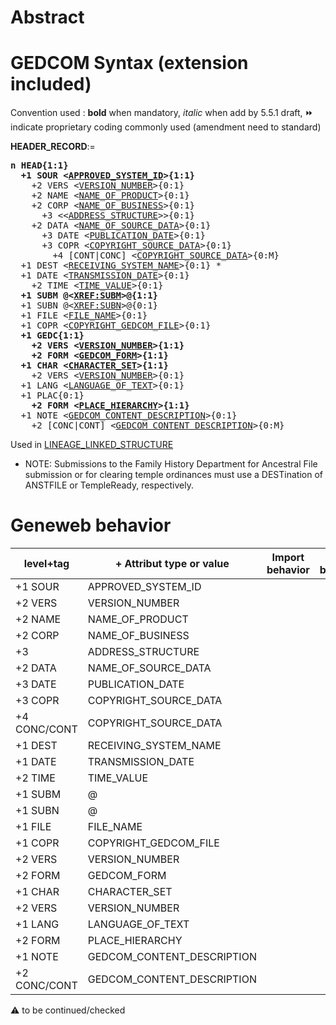 ﻿# Abstract

# GEDCOM Syntax (extension included)
Convention used : **bold** when mandatory, _italic_ when add by 5.5.1 draft, &#x23E9; indicate proprietary coding commonly used (amendment need to standard)<br />

**HEADER_RECORD**:=
<pre>
<b>n HEAD{1:1}</b>
<b>  +1 SOUR &lt;<a href=Ged.APPROVED_SYSTEM_ID>APPROVED_SYSTEM_ID</a>&gt;{1:1}</b>
    +2 VERS &lt;<a href=Ged.VERSION_NUMBER>VERSION_NUMBER</a>&gt;{0:1}
    +2 NAME &lt;<a href=Ged.NAME_OF_PRODUCT>NAME_OF_PRODUCT</a>&gt;{0:1}
    +2 CORP &lt;<a href=Ged.NAME_OF_BUSINESS>NAME_OF_BUSINESS</a>&gt;{0:1}
      +3 &lt;&lt;<a href=Ged.ADDRESS_STRUCTURE>ADDRESS_STRUCTURE</a>&gt;&gt;{0:1}
    +2 DATA &lt;<a href=Ged.NAME_OF_SOURCE_DATA>NAME_OF_SOURCE_DATA</a>&gt;{0:1}
      +3 DATE &lt;<a href=Ged.PUBLICATION_DATE>PUBLICATION_DATE</a>&gt;{0:1}
      +3 COPR &lt;<a href=Ged.COPYRIGHT_SOURCE_DATA>COPYRIGHT_SOURCE_DATA</a>&gt;{0:1}
        +4 [CONT|CONC] &lt;<a href=Ged.COPYRIGHT_SOURCE_DATA>COPYRIGHT_SOURCE_DATA</a>&gt;{0:M}
  +1 DEST &lt;<a href=Ged.RECEIVING_SYSTEM_NAME>RECEIVING_SYSTEM_NAME</a>&gt;{0:1} *
  +1 DATE &lt;<a href=Ged.TRANSMISSION_DATE>TRANSMISSION_DATE</a>&gt;{0:1}
    +2 TIME &lt;<a href=Ged.TIME_VALUE>TIME_VALUE</a>&gt;{0:1}
<b>  +1 SUBM @&lt;<a href=Ged.XREF_SUBM>XREF:SUBM</a>&gt;@{1:1}</b>
  +1 SUBN @&lt;<a href=Ged.XREF_SUBN>XREF:SUBN</a>&gt;@{0:1}
  +1 FILE &lt;<a href=Ged.FILE_NAME>FILE_NAME</a>&gt;{0:1}
  +1 COPR &lt;<a href=Ged.COPYRIGHT_GEDCOM_FILE>COPYRIGHT_GEDCOM_FILE</a>&gt;{0:1}
<b>  +1 GEDC{1:1}</b>
<b>    +2 VERS &lt;<a href=Ged.VERSION_NUMBER>VERSION_NUMBER</a>&gt;{1:1}</b>
<b>    +2 FORM &lt;<a href=Ged.GEDCOM_FORM>GEDCOM_FORM</a>&gt;{1:1}</b>
<b>  +1 CHAR &lt;<a href=Ged.CHARACTER_SET>CHARACTER_SET</a>&gt;{1:1}</b>
    +2 VERS &lt;<a href=Ged.VERSION_NUMBER>VERSION_NUMBER</a>&gt;{0:1}
  +1 LANG &lt;<a href=Ged.LANGUAGE_OF_TEXT>LANGUAGE_OF_TEXT</a>&gt;{0:1}
  +1 PLAC{0:1}
<b>    +2 FORM &lt;<a href=Ged.PLACE_HIERARCHY>PLACE_HIERARCHY</a>&gt;{1:1}</b>
  +1 NOTE &lt;<a href=Ged.GEDCOM_CONTENT_DESCRIPTION>GEDCOM_CONTENT_DESCRIPTION</a>&gt;{0:1}
    +2 [CONC|CONT] &lt;<a href=Ged.GEDCOM_CONTENT_DESCRIPTION>GEDCOM_CONTENT_DESCRIPTION</a>&gt;{0:M}
</pre>
Used in <a href=Ged.LINEAGE_LINKED_STRUCTURE>LINEAGE_LINKED_STRUCTURE</a><br />


* NOTE:
Submissions to the Family History Department for Ancestral File submission or for clearing temple ordinances  must use a
DESTination of ANSTFILE or TempleReady, respectively.
# Geneweb behavior

level+tag  | + Attribut type or value | Import behavior | Export behavior  | Comment 
---------- | ------------- | :---------------: | :-----------------:| -----------
+1 SOUR | APPROVED_SYSTEM_ID | | |
+2 VERS | VERSION_NUMBER | | |
+2 NAME | NAME_OF_PRODUCT | | |
+2 CORP | NAME_OF_BUSINESS | | |
+3 | ADDRESS_STRUCTURE | | |
+2 DATA | NAME_OF_SOURCE_DATA | | |
+3 DATE | PUBLICATION_DATE | | |
+3 COPR | COPYRIGHT_SOURCE_DATA | | |
+4 CONC/CONT | COPYRIGHT_SOURCE_DATA | | |
+1 DEST | RECEIVING_SYSTEM_NAME | | |
+1 DATE | TRANSMISSION_DATE | | |
+2 TIME | TIME_VALUE | | |
+1 SUBM | @ | | |
+1 SUBN | @ | | |
+1 FILE | FILE_NAME | | |
+1 COPR | COPYRIGHT_GEDCOM_FILE | | |
+2 VERS | VERSION_NUMBER | | |
+2 FORM | GEDCOM_FORM | | |
+1 CHAR | CHARACTER_SET | | |
+2 VERS | VERSION_NUMBER | | |
+1 LANG | LANGUAGE_OF_TEXT | | |
+2 FORM | PLACE_HIERARCHY | | |
+1 NOTE | GEDCOM_CONTENT_DESCRIPTION | | |
+2 CONC/CONT | GEDCOM_CONTENT_DESCRIPTION | | |

:warning: to be continued/checked


